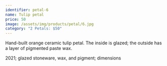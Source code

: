 ```yaml
---
identifier: petal-6
name: Tulip petal
price: 50
image: /assets/img/products/petal/6.jpg
category: "2 Petals: $50"
---
```


Hand-built orange ceramic tulip petal. The inside is glazed; the outside has a layer of pigmented paste wax.

2021; glazed stoneware, wax, and pigment; dimensions